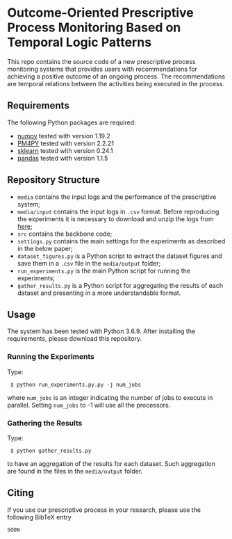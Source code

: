 # Outcome-Oriented Prescriptive Process Monitoring Based on Temporal Logic Patterns
This repo contains the source code of a new prescriptive process monitoring systems that provides users with recommendations 
for achieving a positive outcome of an ongoing process. The recommendations are temporal relations between the activities 
being executed in the process.

## Requirements
The following Python packages are required:

-   [numpy](http://www.numpy.org/) tested with version 1.19.2
-   [PM4PY](https://pm4py.fit.fraunhofer.de/) tested with version 2.2.21
-   [sklearn](https://scikit-learn.org/stable/) tested with version 0.24.1
-   [pandas](https://pandas.pydata.org/) tested with version 1.1.5

## Repository Structure
- `media` contains the input logs and the performance of the prescriptive system;
- `media/input` contains the input logs in `.csv` format. Before reproducing the experiments it is necessary to download 
  and unzip the logs from [here](https://drive.google.com/file/d/1DDP7OKQhD8cno2tbSpLlIPZ-Mh5y-XUC/view?usp=sharing);
- `src` contains the backbone code;
- `settings.py` contains the main settings for the experiments as described in the below paper;
- `dataset_figures.py` is a Python script to extract the dataset figures and save them in a `.csv` file in the 
  `media/output` folder;
- `run_experiments.py` is the main Python script for running the experiments;
- `gather_results.py` is a Python script for aggregating the results of each dataset and presenting in a more 
  understandable format.

## Usage
The system has been tested with Python 3.6.9. After installing the requirements, please download this repository.

### Running the Experiments
Type:
```
 $ python run_experiments.py.py -j num_jobs
```
where `num_jobs` is an integer indicating the number of jobs to execute in parallel. Setting `num_jobs` to -1 will use
all the processors.

### Gathering the Results
Type:
```
 $ python gather_results.py
```
to have an aggregation of the results for each dataset. Such aggregation are found in the files in the `media/output` 
folder.

## Citing
If you use our prescriptive process in your research, please use the following BibTeX entry
```
SOON
```